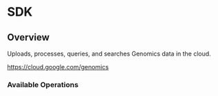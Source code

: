 # SDK

## Overview

Uploads, processes, queries, and searches Genomics data in the cloud.

<https://cloud.google.com/genomics>
### Available Operations

